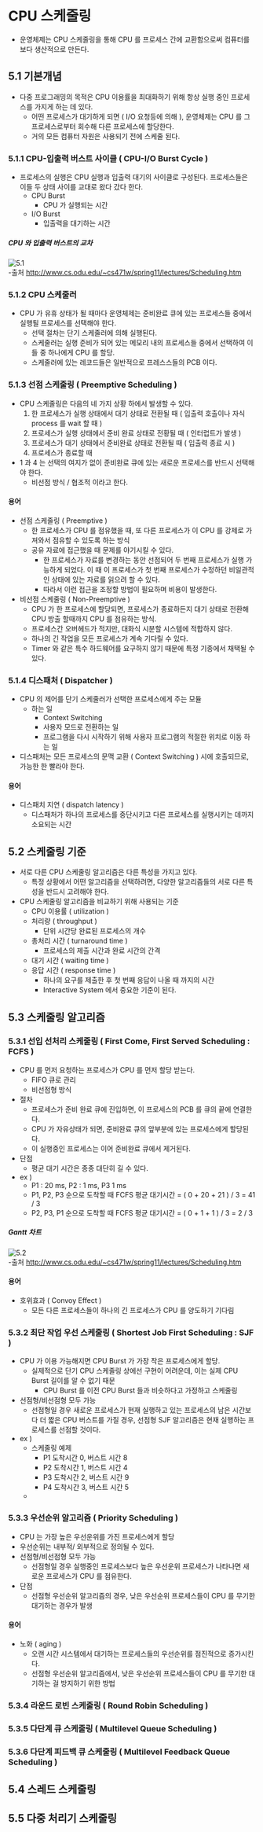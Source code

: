 # CPU 스케줄링
* 운영체제는 CPU 스케줄링을 통해 CPU 를 프로세스 간에 교환함으로써 컴퓨터를 보다 생산적으로 만든다.

## 5.1 기본개념
* 다중 프로그래밍의 목적은 CPU 이용률을 최대화하기 위해 항상 실행 중인 프로세스를 가지게 하는 데 있다.
	- 어떤 프로세스가 대기하게 되면 ( I/O 요청등에 의해 ), 
	운영체제는 CPU 를 그 프로세스로부터 회수해 다른 프로세스에 할당한다.
	- 거의 모든 컴퓨터 자원은 사용되기 전에 스케줄 된다.

### 5.1.1 CPU-입출력 버스트 사이클 ( CPU-I/O Burst Cycle )
* 프로세스의 실행은 CPU 실행과 입출력 대기의 사이클로 구성된다. 프로세스들은 이들 두 상태 사이를 교대로 왔다 갔다 한다.
	- CPU Burst
		- CPU 가 실행되는 시간
	- I/O Burst
		- 입출력을 대기하는 시간

##### CPU 와 입출력 버스트의 교차
![5.1](http://www.cs.odu.edu/~cs471w/spring11/lectures/Scheduling_files/image002.jpg)   
-출처 http://www.cs.odu.edu/~cs471w/spring11/lectures/Scheduling.htm


### 5.1.2 CPU 스케줄러
* CPU 가 유휴 상태가 될 때마다 운영체제는 준비완료 큐에 있는 프로세스들 중에서 실행될 프로세스를 선택해야 한다.
	- 선택 절차는 단기 스케줄러에 의해 실행된다.
	- 스케줄러는 실행 준비가 되어 있는 메모리 내의 프로세스들 중에서 선택하여 이들 중 하나에게 CPU 를 할당.
	- 스케줄러에 있는 레코드들은 일반적으로 프레스스들의 PCB 이다.


### 5.1.3 선점 스케줄링 ( Preemptive Scheduling )
* CPU 스케줄링은 다음의 네 가지 상황 하에서 발생할 수 있다.
	1. 한 프로세스가 실행 상태에서 대기  상태로 전환될 때 ( 입출력 호출이나 자식 process 를 wait 할 때 )
	2. 프로세스가 실행 상태에서 준비 완료 상태로 전황될 때 ( 인터럽트가 발생 )
	3. 프로세스가 대기 상태에서 준비완료 상태로 전환될 때 ( 입출력 종료 시 )
	4. 프로세스가 종료할 때
* 1 과 4 는 선택의 여지가 없이 준비완료 큐에 있는 새로운 프로세스를 반드시 선택해야 한다.
	- 비선점 방식 / 협조적 이라고 한다.
#### 용어
* 선점 스케줄링 ( Preemptive )
	- 한 프로세스가 CPU 를 점유했을 때, 또 다른 프로세스가 이 CPU 를 강제로 가져와서 점유할 수 있도록 하는 방식
	- 공유 자료에 접근했을 때 문제를 야기시킬 수 있다.
		- 한 프로세스가 자료를 변경하는 동안 선점되어 두 번째 프로세스가 실행 가능하게 되었다. 
	이 때 이 프로세스가 첫 번째 프로세스가 수정하던 비일관적인 상태에 있는 자료를 읽으려 할 수 있다.
		- 따라서 이런 접근을 조정할 방법이 필요하며 비용이 발생한다.
* 비선점 스케줄링 ( Non-Preemptive )
	- CPU 가 한 프로세스에 할당되면, 프로세스가 종료하든지 대기 상태로 전환해 CPU 방출 할때까지 CPU 를 점유하는 방식.
	- 프로세스간 오버헤드가 적지만, 대화식 시분할 시스템에 적합하지 않다.
	- 하나의 긴 작업을 모든 프로세스가 계속 기다릴 수 있다.
	- Timer 와 같은 특수 하드웨어를 요구하지 않기 때문에 특정 기종에서 채택될 수 있다.


### 5.1.4 디스패처 ( Dispatcher )
* CPU 의 제어를 단기 스케줄러가 선택한 프로세스에게 주는 모듈
	* 하는 일
		- Context Switching
		- 사용자 모드로 전환하는 일
		- 프로그램을 다시 시작하기 위해 사용자 프로그램의 적절한 위치로 이동 하는 일
* 디스패처는 모든 프로세스의 문맥 교환 ( Context Switching ) 시에 호출되므로, 가능한 한 빨라야 한다.

#### 용어
* 디스패치 지연 ( dispatch latency )
	- 디스패처가 하나의 프로세스를 중단시키고 다른 프로세스를 실행시키는 데까지 소요되는 시간


## 5.2 스케줄링 기준
* 서로 다른 CPU 스케줄링 알고리즘은 다른 특성을 가지고 있다.
	- 특정 상황에서 어떤 알고리즘을 선택하려면, 다양한 알고리즘들의 서로 다른 특성을 반드시 고려해야 한다.
* CPU 스케줄링 알고리즘을 비교하기 위해 사용되는 기준
	- CPU 이용률 ( utilization )
	- 처리량 ( throughput )
		- 단위 시간당 완료된 프로세스의 개수
	- 총처리 시간 ( turnaround time )
		- 프로세스의 제출 시간과 완료 시간의 간격
	- 대기 시간 ( waiting time )
	- 응답 시간 ( response time )
		- 하나의 요구를 제출한 후 첫 번째 응답이 나올 때 까지의 시간
		- Interactive System 에서 중요한 기준이 된다.


## 5.3 스케줄링 알고리즘

### 5.3.1 선입 선처리 스케줄링 ( First Come, First Served Scheduling : FCFS )
* CPU 를 먼저 요청하는 프로세스가 CPU 를 먼저 할당 받는다.
	- FIFO 큐로 관리
	- 비선점형 방식
* 절차
	- 프로세스가 준비 완료 큐에 진입하면, 이 프로세스의 PCB 를 큐의 끝에 연결한다.
	- CPU 가 자유상태가 되면, 준비완료 큐의 앞부분에 있는 프로세스에게 할당된다.
	- 이 실행중인 프로세스는 이어 준비완료 큐에서 제거된다.
* 단점
	- 평균 대기 시간은 종종 대단히 길 수 있다.
* ex )
	- P1 : 20 ms, P2 : 1 ms, P3 1 ms
	- P1, P2, P3 순으로 도착할 때 FCFS 평균 대기시간 = ( 0 + 20 + 21 ) / 3 = 41 / 3
	- P2, P3, P1 순으로 도착할 때 FCFS 평균 대기시간 = ( 0 + 1 + 1 ) / 3 = 2 / 3

##### Gantt 차트
![5.2](http://www.cs.odu.edu/~cs471w/spring11/lectures/Scheduling_files/image004.gif)  
-출처 http://www.cs.odu.edu/~cs471w/spring11/lectures/Scheduling.htm

#### 용어
* 호위효과 ( Convoy Effect )
	- 모든 다른 프로세스들이 하나의 긴 프로세스가 CPU 를 양도하기 기다림


### 5.3.2 최단 작업 우선 스케줄링 ( Shortest Job First Scheduling : SJF )
* CPU 가 이용 가능해지면 CPU Burst 가 가장 작은 프로세스에게 할당.
	- 실제적으로 단기 CPU 스케줄링 상에선 구현이 어려운데, 이는 실제 CPU Burst 길이를 알 수 없기 때문
		- CPU Burst 를 이전 CPU Burst 들과 비슷하다고 가정하고 스케줄링
* 선점형/비선점형 모두 가능
	- 선점형일 경우 새로운 프로세스가 현재 실행하고 있는 프로세스의 남은 시간보다 더 짧은 CPU 버스트를 가질 경우,
	선점형 SJF 알고리즘은 현재 실행하는 프로세스를 선점할 것이다.
* ex )
	* 스케줄링 예제
		- P1 도착시간 0, 버스트 시간 8
		- P2 도착시간 1, 버스트 시간 4
		- P3 도착시간 2, 버스트 시간 9
		- P4 도착시간 3, 버스트 시간 5
	* 


### 5.3.3 우선순위 알고리즘 ( Priority Scheduling )
* CPU 는 가장 높은 우선운위를 가진 프로세스에게 할당
* 우선순위는 내부적/ 외부적으로 정의될 수 있다.
* 선점형/비선점형 모두 가능
	- 선점형일 경우 실행중인 프로세스보다 높은 우선운위 프로세스가 나타나면 새로운 프로세스가 CPU 를 점유한다.
* 단점
	- 선점형 우선순위 알고리즘의 경우, 낮은 우선순위 프로세스들이 CPU 를 무기한 대기하는 경우가 발생

#### 용어
* 노화 ( aging )
	- 오랜 시간 시스템에서 대기하는 프로세스들의 우선순위를 점진적으로 증가시킨다.
	- 선점형 우선순위 알고리즘에서, 낮은 우선순위 프로세스들이 CPU 를 무기한 대기하는 걸 방지하기 위한 방법


### 5.3.4 라운드 로빈 스케줄링 ( Round Robin Scheduling )



### 5.3.5 다단계 큐 스케줄링 ( Multilevel Queue Scheduling )



### 5.3.6 다단계 피드백 큐 스케줄링 ( Multilevel Feedback Queue Scheduling )



## 5.4 스레드 스케줄링

## 5.5 다중 처리기 스케줄링
